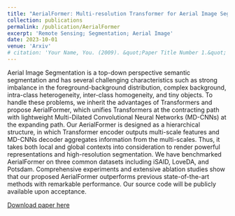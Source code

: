 ```yaml
---
title: "AerialFormer: Multi-resolution Transformer for Aerial Image Segmentation"
collection: publications
permalink: /publication/AerialFormer
excerpt: 'Remote Sensing; Segmentation; Aerial Image'
date: 2023-10-01
venue: 'Arxiv'
# citation: 'Your Name, You. (2009). &quot;Paper Title Number 1.&quot; <i>Journal 1</i>. 1(1).'
---
```

Aerial Image Segmentation is a top-down perspective semantic segmentation and has several challenging characteristics such as strong imbalance in the foreground-background distribution, complex background, intra-class heterogeneity, inter-class homogeneity, and tiny objects. To handle these problems, we inherit the advantages of Transformers and propose AerialFormer, which unifies Transformers at the contracting path with lightweight Multi-Dilated Convolutional Neural Networks (MD-CNNs) at the expanding path. Our AerialFormer is designed as a hierarchical structure, in which Transformer encoder outputs multi-scale features and MD-CNNs decoder aggregates information from the multi-scales. Thus, it takes both local and global contexts into consideration to render powerful representations and high-resolution segmentation. We have benchmarked AerialFormer on three common datasets including iSAID, LoveDA, and Potsdam. Comprehensive experiments and extensive ablation studies show that our proposed AerialFormer outperforms previous state-of-the-art methods with remarkable performance. Our source code will be publicly available upon acceptance.

[Download paper here](https://arxiv.org/pdf/2306.06842.pdf)
